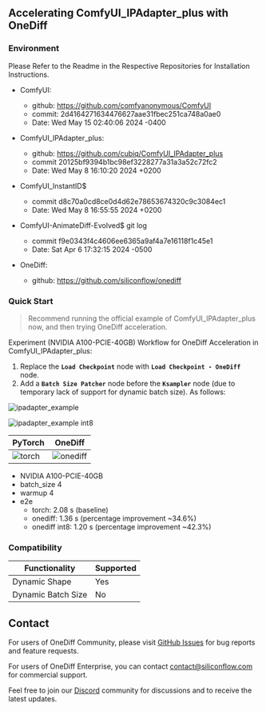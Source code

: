 ## Accelerating ComfyUI_IPAdapter_plus with OneDiff
### Environment
Please Refer to the Readme in the Respective Repositories for Installation Instructions.

- ComfyUI:
  - github: https://github.com/comfyanonymous/ComfyUI
  - commit: 2d4164271634476627aae31fbec251ca748a0ae0 
  - Date:   Wed May 15 02:40:06 2024 -0400
  
- ComfyUI_IPAdapter_plus:
  - github: https://github.com/cubiq/ComfyUI_IPAdapter_plus
  - commit 20125bf9394b1bc98ef3228277a31a3a52c72fc2 
  - Date:   Wed May 8 16:10:20 2024 +0200

- ComfyUI_InstantID$ 
  - commit d8c70a0cd8ce0d4d62e78653674320c9c3084ec1 
  - Date:   Wed May 8 16:55:55 2024 +0200
  
- ComfyUI-AnimateDiff-Evolved$ git log
  - commit f9e0343f4c4606ee6365a9af4a7e16118f1c45e1 
  - Date:   Sat Apr 6 17:32:15 2024 -0500

- OneDiff:
  - github: https://github.com/siliconflow/onediff 


### Quick Start

> Recommend running the official example of ComfyUI_IPAdapter_plus now, and then trying OneDiff acceleration. 

Experiment (NVIDIA A100-PCIE-40GB) Workflow for OneDiff Acceleration in ComfyUI_IPAdapter_plus:

1. Replace the **`Load Checkpoint`** node with **`Load Checkpoint - OneDiff`** node. 
2. Add a **`Batch Size Patcher`** node before the **`Ksampler`** node (due to temporary lack of support for dynamic batch size).
As follows:

![ipadapter_example](https://github.com/siliconflow/onediff/assets/109639975/adb2df92-b0f0-4650-ae02-5fd458209b92)

![ipadapter_example int8](https://github.com/siliconflow/onediff/assets/109639975/009b2f84-37f2-4b29-a2be-d1091da00b98)

 | PyTorch                                                                                                | OneDiff                                                                                                  |
 | ------------------------------------------------------------------------------------------------------ | -------------------------------------------------------------------------------------------------------- |
 | ![torch](https://github.com/siliconflow/onediff/assets/109639975/b99838a6-2809-4e70-a4f2-966ba76c69d6) | ![onediff](https://github.com/siliconflow/onediff/assets/109639975/455741aa-d4e7-4b43-bfac-c5c52a66ac12) |

- NVIDIA A100-PCIE-40GB 
- batch_size 4
- warmup 4
- e2e
  - torch: 2.08 s (baseline)
  - onediff: 1.36 s (percentage improvement ~34.6%)
  - onediff int8: 1.20 s (percentage improvement ~42.3%) 


### Compatibility

| Functionality      | Supported |
| ------------------ | --------- |
| Dynamic Shape      | Yes       |
| Dynamic Batch Size | No        |

## Contact

For users of OneDiff Community, please visit [GitHub Issues](https://github.com/siliconflow/onediff/issues) for bug reports and feature requests.

For users of OneDiff Enterprise, you can contact contact@siliconflow.com for commercial support.

Feel free to join our [Discord](https://discord.gg/RKJTjZMcPQ) community for discussions and to receive the latest updates.